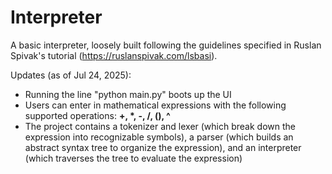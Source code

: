 # Interpreter
A basic interpreter, loosely built following the guidelines specified in Ruslan Spivak's tutorial (https://ruslanspivak.com/lsbasi). 

Updates (as of Jul 24, 2025):
- Running the line "python main.py" boots up the UI
- Users can enter in mathematical expressions with the following supported operations: **+, \*, -, /, (), ^**
- The project contains a tokenizer and lexer (which break down the expression into recognizable symbols), a parser (which builds an abstract syntax tree to organize the expression), and an interpreter (which traverses the tree to evaluate the expression)
  
